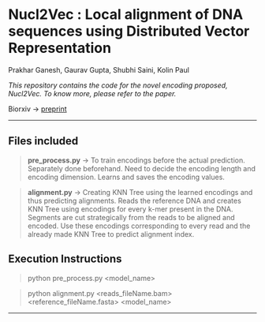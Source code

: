 # Nucl2Vec : Local alignment of DNA sequences using Distributed Vector Representation
Prakhar Ganesh, Gaurav Gupta, Shubhi Saini, Kolin Paul

*This repository contains the code for the novel encoding proposed, Nucl2Vec. To know more, please refer to the paper.*

Biorxiv -> [preprint](https://www.biorxiv.org/content/early/2018/08/28/401851)

----


## Files included
> **pre_process.py** -> To train encodings before the actual prediction. Separately done beforehand. Need to decide the encoding length and encoding dimension. Learns and saves the encoding values.

> **alignment.py** -> Creating KNN Tree using the learned encodings and thus predicting alignments. Reads the reference DNA and creates KNN Tree using encodings for every k-mer present in the DNA. Segments are cut strategically from the reads to be aligned and encoded. Use these encodings corresponding to every read and the already made KNN Tree to predict alignment index.


## Execution Instructions
> python pre_process.py <model_name>

> python alignment.py <reads_fileName.bam> <reference_fileName.fasta> <model_name>


----
